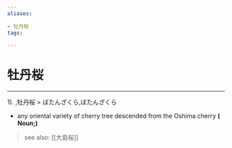 ```yaml
---
aliases:
    
- 牡丹桜
tags:
    
---
```


# 牡丹桜
---
1).
,牡丹桜 > ぼたんざくら,ぼたんざくら

- any oriental variety of cherry tree descended from the Oshima cherry
**( Noun;)**
> see also:  [[大島桜]]
            